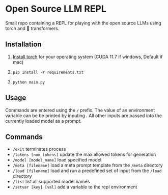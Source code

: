 # Open Source LLM REPL

Small repo containing a REPL for playing with the open source LLMs using torch and 🤗 transformers.

## Installation

1. [Install torch](https://pytorch.org/get-started/locally/) for your operating system (CUDA 11.7 if windows, Default if mac) 

2. `pip install -r requirements.txt`

3. `python main.py`

## Usage

Commands are entered using the `/` prefix. The value of an environment variable can be be printed by inputing <VARNAME>. All other inputs are passed into the currently loaded model as a prompt.

## Commands

- `/exit` terminates process
- `/tokens [num_tokens]` update the max allowed tokens for generation
- `/model [model_name]` load specified model
- `/meta [filename]` load a meta prompt template from the `/meta` directory
- `/load [filename]` load and run a predefined set of input from the `/load` directory
- `/list` list all supported model names
- `/setvar [key] [val]` add a variable to the repl environment
